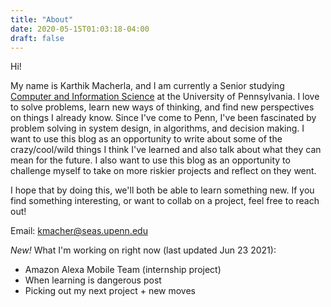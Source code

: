```yaml
---
title: "About"
date: 2020-05-15T01:03:18-04:00
draft: false
---
```


Hi!

My name is Karthik Macherla, and I am currently a Senior studying [Computer and Information Science](https://www.cis.upenn.edu/) at the University of Pennsylvania. I love to solve problems, learn new ways of thinking, and find new perspectives on things I already know. Since I've come to Penn, I've been fascinated by problem solving in system design, in algorithms, and decision making. I want to use this blog as an opportunity to write about some of the crazy/cool/wild things I think I've learned and also talk about what they can mean for the future. I also want to use this blog as an opportunity to challenge myself to take on more riskier projects and reflect on they went. 

I hope that by doing this, we'll both be able to learn something new. If you find something interesting, or want to collab on a project, feel free to reach out! 

Email: kmacher@seas.upenn.edu

*New!*
What I'm working on right now (last updated Jun 23 2021):
- Amazon Alexa Mobile Team (internship project)
- When learning is dangerous post
- Picking out my next project + new moves
